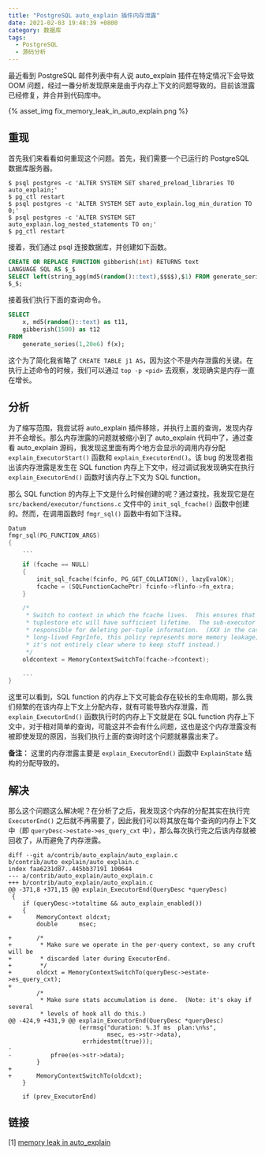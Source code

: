 ```yaml
---
title: "PostgreSQL auto_explain 插件内存泄露"
date: 2021-02-03 19:48:39 +0800
category: 数据库
tags:
  - PostgreSQL
  - 源码分析
---
```


最近看到 PostgreSQL 邮件列表中有人说 auto_explain 插件在特定情况下会导致 OOM 问题，经过一番分析发现原来是由于内存上下文的问题导致的。目前该泄露已经修复，并合并到代码库中。

{% asset_img fix_memory_leak_in_auto_explain.png %}

<!-- more -->

## 重现

首先我们来看看如何重现这个问题。首先，我们需要一个已运行的 PostgreSQL 数据库服务器。

```
$ psql postgres -c 'ALTER SYSTEM SET shared_preload_libraries TO auto_explain;'
$ pg_ctl restart
$ psql postgres -c 'ALTER SYSTEM SET auto_explain.log_min_duration TO 0;'
$ psql postgres -c 'ALTER SYSTEM SET auto_explain.log_nested_statements TO on;'
$ pg_ctl restart
```

接着，我们通过 psql 连接数据库，并创建如下函数。

``` sql
CREATE OR REPLACE FUNCTION gibberish(int) RETURNS text
LANGUAGE SQL AS $_$
SELECT left(string_agg(md5(random()::text),$$$$),$1) FROM generate_series(0,$1/32)
$_$;
```

接着我们执行下面的查询命令。

``` sql
SELECT
    x, md5(random()::text) as t11,
    gibberish(1500) as t12
FROM
    generate_series(1,20e6) f(x);
```

这个为了简化我省略了 `CREATE TABLE j1 AS`，因为这个不是内存泄露的关键。在执行上述命令的时候，我们可以通过 `top -p <pid>` 去观察，发现确实是内存一直在增长。

## 分析

为了缩写范围，我尝试将 auto_explain 插件移除，并执行上面的查询，发现内存并不会增长。那么内存泄露的问题就被缩小到了 auto_explain 代码中了，通过查看 auto_explain 源码，我发现这里面有两个地方会显示的调用内存分配 `explain_ExecutorStart()` 函数和 `explain_ExecutorEnd()`。该 bug 的发现者指出该内存泄露是发生在 SQL function 内存上下文中，经过调试我发现确实在执行 `explain_ExecutorEnd()` 函数时该内存上下文为 SQL function。

那么 SQL function 的内存上下文是什么时候创建的呢？通过查找，我发现它是在 `src/backend/executor/functions.c` 文件中的 `init_sql_fcache()` 函数中创建的。然而，在调用函数时 `fmgr_sql()` 函数中有如下注释。

``` c
Datum
fmgr_sql(PG_FUNCTION_ARGS)
{
    ...

    if (fcache == NULL)
    {
        init_sql_fcache(fcinfo, PG_GET_COLLATION(), lazyEvalOK);
        fcache = (SQLFunctionCachePtr) fcinfo->flinfo->fn_extra;
    }

    /*
     * Switch to context in which the fcache lives.  This ensures that our
     * tuplestore etc will have sufficient lifetime.  The sub-executor is
     * responsible for deleting per-tuple information.  (XXX in the case of a
     * long-lived FmgrInfo, this policy represents more memory leakage, but
     * it's not entirely clear where to keep stuff instead.)
     */
    oldcontext = MemoryContextSwitchTo(fcache->fcontext);

    ...
}
```

这里可以看到，SQL function 的内存上下文可能会存在较长的生命周期，那么我们频繁的在该内存上下文上分配内存，就有可能导致内存泄露，而 `explain_ExecutorEnd()` 函数执行时的内存上下文就是在 SQL function 内存上下文中，对于相对简单的查询，可能这并不会有什么问题，这也是这个内存泄露没有被即使发现的原因，当我们执行上面的查询时这个问题就暴露出来了。

__备注：__ 这里的内存泄露主要是 `explain_ExecutorEnd()` 函数中 `ExplainState` 结构的分配导致的。

## 解决

那么这个问题这么解决呢？在分析了之后，我发现这个内存的分配其实在执行完 `ExecutorEnd()` 之后就不再需要了，因此我们可以将其放在每个查询的内存上下文中（即 `queryDesc->estate->es_query_cxt` 中），那么每次执行完之后该内存就被回收了，从而避免了内存泄露。

```
diff --git a/contrib/auto_explain/auto_explain.c b/contrib/auto_explain/auto_explain.c
index faa6231d87..445bb37191 100644
--- a/contrib/auto_explain/auto_explain.c
+++ b/contrib/auto_explain/auto_explain.c
@@ -371,8 +371,15 @@ explain_ExecutorEnd(QueryDesc *queryDesc)
 {
 	if (queryDesc->totaltime && auto_explain_enabled())
 	{
+		MemoryContext oldcxt;
 		double		msec;

+		/*
+		 * Make sure we operate in the per-query context, so any cruft will be
+		 * discarded later during ExecutorEnd.
+		 */
+		oldcxt = MemoryContextSwitchTo(queryDesc->estate->es_query_cxt);
+
 		/*
 		 * Make sure stats accumulation is done.  (Note: it's okay if several
 		 * levels of hook all do this.)
@@ -424,9 +431,9 @@ explain_ExecutorEnd(QueryDesc *queryDesc)
 					(errmsg("duration: %.3f ms  plan:\n%s",
 							msec, es->str->data),
 					 errhidestmt(true)));
-
-			pfree(es->str->data);
 		}
+
+		MemoryContextSwitchTo(oldcxt);
 	}

 	if (prev_ExecutorEnd)
```

## 链接

[1] [memory leak in auto_explain](https://www.postgresql.org/message-id/CAMkU%3D1wCVtbeRn0s9gt12KwQ7PLXovbpM8eg25SYocKW3BT4hg%40mail.gmail.com)
